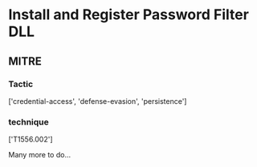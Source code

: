 # Install and Register Password Filter DLL

## MITRE

### Tactic
['credential-access', 'defense-evasion', 'persistence']

### technique
['T1556.002']

Many more to do...
